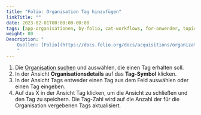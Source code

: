 ```yaml
---
title: "Folio: Organisation Tag hinzufügen"
linkTitle: ""
date: 2023-02-01T00:00:00-00:00
tags: [app-organisationen, by-folio, cat-workflows, for-anwender, topic-tags]
weight: 80
Description: "
    Quellen: [Folio](https://docs.folio.org/docs/acquisitions/organizations/#adding-a-tag-to-an-organization) & [GBV](https://info.gbv.de/pages/viewpage.action?pageId=842793031)
    "
---
```


1.  Die [Organisation suchen](https://info.gbv.de/display/FOLIOGBVEXTERN/Folio%3A+Organisation+suchen) und auswählen, die einen Tag erhalten soll.
2.  In der Ansicht **Organisationsdetails** auf das **Tag-Symbol** klicken.
3.  In der Ansicht Tags entweder einen Tag aus dem Feld auswählen oder einen Tag eingeben.
4.  Auf das X in der Ansicht Tag klicken, um die Ansicht zu schließen und den Tag zu speichern. Die Tag-Zahl wird auf die Anzahl der für die Organisation vergebenen Tags aktualisiert.
